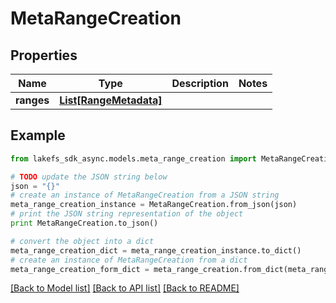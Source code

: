 # MetaRangeCreation


## Properties

Name | Type | Description | Notes
------------ | ------------- | ------------- | -------------
**ranges** | [**List[RangeMetadata]**](RangeMetadata.md) |  | 

## Example

```python
from lakefs_sdk_async.models.meta_range_creation import MetaRangeCreation

# TODO update the JSON string below
json = "{}"
# create an instance of MetaRangeCreation from a JSON string
meta_range_creation_instance = MetaRangeCreation.from_json(json)
# print the JSON string representation of the object
print MetaRangeCreation.to_json()

# convert the object into a dict
meta_range_creation_dict = meta_range_creation_instance.to_dict()
# create an instance of MetaRangeCreation from a dict
meta_range_creation_form_dict = meta_range_creation.from_dict(meta_range_creation_dict)
```
[[Back to Model list]](../README.md#documentation-for-models) [[Back to API list]](../README.md#documentation-for-api-endpoints) [[Back to README]](../README.md)


